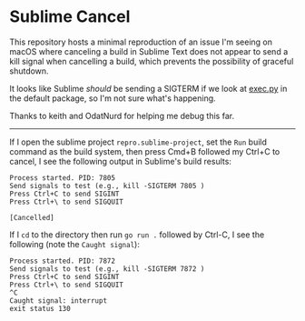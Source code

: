 # Sublime Cancel

This repository hosts a minimal reproduction of an issue I'm seeing on macOS where canceling a build in Sublime Text does not appear to send a kill signal when cancelling a build, which prevents the possibility of graceful shutdown.

It looks like Sublime _should_ be sending a SIGTERM if we look at [exec.py](https://github.com/twolfson/sublime-files/blob/master/Packages/Default/exec.py#L122) in the default package, so I'm not sure what's happening.

Thanks to keith and OdatNurd for helping me debug this far.

---

If I open the sublime project `repro.sublime-project`, set the `Run` build command as the build system, then press Cmd+B followed my Ctrl+C to cancel, I see the following output in Sublime's build results:

```
Process started. PID: 7805
Send signals to test (e.g., kill -SIGTERM 7805 )
Press Ctrl+C to send SIGINT
Press Ctrl+\ to send SIGQUIT

[Cancelled]
```

If I `cd` to the directory then run `go run .` followed by Ctrl-C, I see the following (note the `Caught signal`): 

```
Process started. PID: 7872
Send signals to test (e.g., kill -SIGTERM 7872 )
Press Ctrl+C to send SIGINT
Press Ctrl+\ to send SIGQUIT
^C
Caught signal: interrupt
exit status 130
```